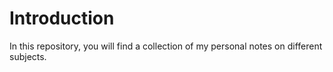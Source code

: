# Introduction

In this repository, you will find a collection of my personal notes on different subjects. 
